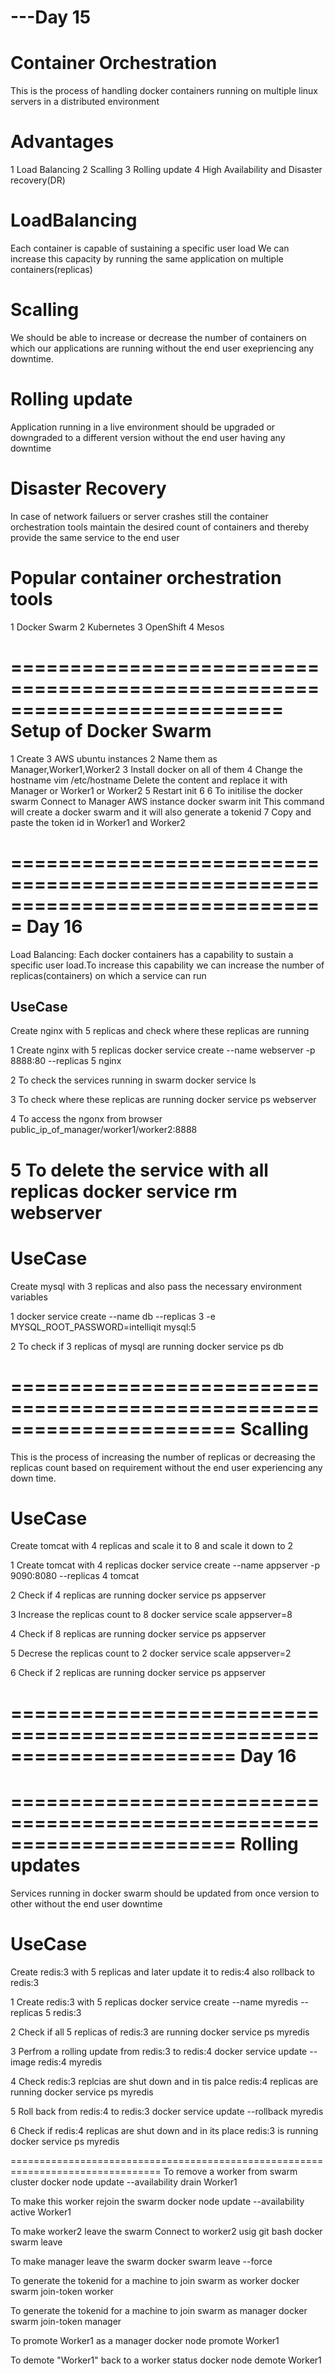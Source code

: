 ---Day 15
=============================================================================
Container Orchestration
==============================
This is the process of handling docker containers running
on multiple linux servers in a distributed environment


Advantages
=================
1 Load Balancing
2 Scalling
3 Rolling update
4 High Availability and Disaster recovery(DR)

LoadBalancing
==================
Each container is capable of sustaining a specific user load
We can increase this capacity by running the same application
on multiple containers(replicas)

Scalling
==============
We should be able to increase or decrease the number of containers
on which our applications are running without the end user
exepriencing any downtime.

Rolling update
=======================
Application running in a live environment should be upgraded or
downgraded to a different version without the end user having any
downtime

Disaster Recovery
======================
In case of network failuers or server crashes still the container
orchestration tools maintain the desired count of containers
and thereby provide the same service to the end user

Popular container orchestration tools
===========================================
1 Docker Swarm
2 Kubernetes
3 OpenShift
4 Mesos


===========================================================================
Setup of Docker Swarm
============================
1 Create 3 AWS ubuntu instances
2 Name them as Manager,Worker1,Worker2
3 Install docker on all of them
4 Change the hostname
  vim /etc/hostname
  Delete the content and replace it with Manager or Worker1 or Worker2
5 Restart
  init 6
6 To initilise the docker swarm
  Connect to Manager AWS instance
  docker swarm init
  This command will create a docker swarm and it will also generate
  a tokenid
7 Copy and paste the token id in Worker1 and Worker2

===============================================================================
Day 16
================================================================================
Load Balancing:
Each docker containers has a capability to sustain a specific
user load.To increase this capability we can increase the 
number of replicas(containers) on which a service can run

UseCase
------------
Create nginx with 5 replicas and check where these replicas are
running

1 Create nginx with 5 replicas
  docker service create --name webserver -p 8888:80 --replicas 5 nginx

2 To check the services running in swarm
  docker service ls

3 To check where these replicas are running
  docker service ps webserver

4 To access the ngonx from browser
  public_ip_of_manager/worker1/worker2:8888

5 To delete the service with all replicas
  docker service rm webserver
=========================================================================
UseCase
===========
Create mysql with 3 replicas and also pass the necessary environment
variables

1 docker service create --name db --replicas 3 
                    -e MYSQL_ROOT_PASSWORD=intelliqit  mysql:5

2 To check if 3 replicas of mysql are running
  docker service ps db

=======================================================================
Scalling
============
This is the process of increasing the number of replicas or decreasing
the replicas count based on requirement without the end user experiencing
any down time.

UseCase
============
Create tomcat with 4 replicas and scale it to 8 and scale it
down to 2 

1 Create tomcat with 4 replicas
  docker service create --name appserver -p 9090:8080 --replicas 4 tomcat

2 Check if 4 replicas are running
  docker service ps appserver

3 Increase the replicas count to 8
  docker service scale appserver=8

4 Check if 8 replicas are running
  docker service ps appserver

5 Decrese the replicas count to 2
  docker service scale appserver=2

6 Check if 2 replicas are running
  docker service ps appserver


=======================================================================
Day 16
=======================================================================
=======================================================================
Rolling updates
======================
Services running in docker swarm should be updated from once
version to other without the end user downtime

UseCase
===========
Create redis:3 with 5 replicas and later update it to redis:4
also rollback to redis:3

1 Create redis:3 with 5 replicas
  docker service create --name myredis --replicas 5 redis:3

2 Check if all 5 replicas of redis:3 are running
  docker service ps myredis

3 Perfrom a rolling update from redis:3 to redis:4
  docker service update --image redis:4 myredis

4 Check redis:3 replcias are shut down and in tis palce redis:4 replicas are running
  docker service ps myredis

5 Roll back from redis:4 to redis:3
  docker service update --rollback myredis

6 Check if redis:4 replicas are shut down and in its place redis:3 is running
  docker service ps myredis

================================================================================
To remove a worker from swarm cluster
docker node update --availability drain Worker1

To make this worker rejoin the swarm
docker node update --availability active Worker1

To make worker2 leave the swarm
Connect to worker2 usig git bash
docker swarm leave

To make manager leave the swarm
docker swarm leave --force

To generate the tokenid for a machine to join swarm as worker
docker swarm join-token worker

To generate the tokenid for a machine to join swarm as manager
docker swarm join-token manager

To promote Worker1 as a manager
docker node promote Worker1

To demote "Worker1" back to a worker status
docker node demote Worker1
